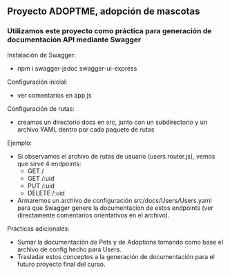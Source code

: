 ## Proyecto ADOPTME, adopción de mascotas
### Utilizamos este proyecto como práctica para generación de documentación API mediante Swagger

Instalación de Swagger:
- npm i swagger-jsdoc swagger-ui-express

Configuración inicial:
- ver comentarios en app.js

Configuración de rutas:
- creamos un directorio docs en src, junto con un subdirectorio y un archivo YAML dentro por cada paquete de rutas

Ejemplo:
- Si observamos el archivo de rutas de usuario (users.router.js), vemos que sirve 4 endpoints:
    - GET /
    - GET /:uid
    - PUT /:uid
    - DELETE /:uid
- Armaremos un archivo de configuración src/docs/Users/Users.yaml para que Swagger genere la documentación de estos endpoints (ver directamente comentarios orientativos en el archivo).

Prácticas adicionales:
- Sumar la documentación de Pets y de Adoptions tomando como base el archivo de config hecho para Users.
- Trasladar estos conceptos a la generación de documentación para el futuro proyecto final del curso.
